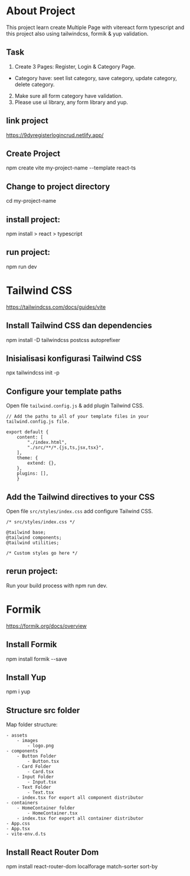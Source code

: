 # About Project

This project learn create Multiple Page with vitereact form typescript and this project also using tailwindcss, formik & yup validation.

## Task

1. Create 3 Pages: Register, Login & Category Page.
- Category have: seet list category, save category, update category, delete category.
2. Make sure all form category have validation.
3. Please use ui library, any form library and yup.


## link project

https://9dyregisterlogincrud.netlify.app/

## Create Project

npm create vite my-project-name --template react-ts

## Change to project directory

cd my-project-name

## install project:

npm install > react > typescript

## run project:

npm run dev

# Tailwind CSS

https://tailwindcss.com/docs/guides/vite

## Install Tailwind CSS dan dependencies

npm install -D tailwindcss postcss autoprefixer

## Inisialisasi konfigurasi Tailwind CSS

npx tailwindcss init -p

## Configure your template paths

Open file `tailwind.config.js` & add plugin Tailwind CSS.

    // Add the paths to all of your template files in your tailwind.config.js file.

    export default {
        content: [
            "./index.html",
            "./src/**/*.{js,ts,jsx,tsx}",
        ],
        theme: {
            extend: {},
        },
        plugins: [],
        }

## Add the Tailwind directives to your CSS

Open file `src/styles/index.css` add configure Tailwind CSS.

    /* src/styles/index.css */

    @tailwind base;
    @tailwind components;
    @tailwind utilities;

    /* Custom styles go here */

## rerun project:

Run your build process with npm run dev.

# Formik

https://formik.org/docs/overview

## Install Formik

npm install formik --save

## Install Yup

npm i yup

##  Structure src folder

Map folder structure:

    - assets
        - images
            - logo.png
    - components
        - Button Folder
            - Button.tsx
        - Card Folder
            - Card.tsx
        - Input Folder
            - Input.tsx
        - Text Folder
            - Text.tsx
        - index.tsx for export all component distributor
    - containers
        - HomeContainer folder
            - HomeContainer.tsx
        - index.tsx for export all container distributor
    - App.css
    - App.tsx
    - vite-env.d.ts


## Install React Router Dom

npm install react-router-dom localforage match-sorter sort-by